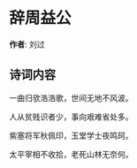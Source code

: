# 辞周益公

**作者**: 刘过

## 诗词内容

一曲归欤浩浩歌，世间无地不风波。

人从贫贱识者少，事向艰难省处多。

紫塞将军秋佩印，玉堂学士夜鸣珂。

太平宰相不收拾，老死山林无奈何。

